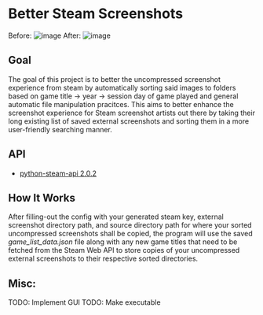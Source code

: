 # Better Steam Screenshots

Before:
![image](https://github.com/wawelgreg/better-steam-screenshots/assets/141285799/659a061f-bce6-4819-b328-4107482ddbd6)
After:
![image](https://github.com/wawelgreg/better-steam-screenshots/assets/141285799/6c1198c8-f47b-47aa-8d82-7cd747baf4ea)


## Goal
The goal of this project is to better the uncompressed screenshot experience from steam by automatically sorting said images to folders based on game title -> year -> session day of game played and general automatic file manipulation pracitces. This aims to better enhance the screenshot experience for Steam screenshot artists out there by taking their long existing list of saved external screenshots and sorting them in a more user-friendly searching manner.

## API
- [python-steam-api 2.0.2](https://pypi.org/project/python-steam-api/)

## How It Works
After filling-out the config with your generated steam key, external screenshot directory path, and source directory path for where your sorted uncompressed screenshots shall be copied, the program will use the saved *game_list_data.json* file along with any new game titles that need to be fetched from the Steam Web API to store copies of your uncompressed external screenshots to their respective sorted directories.

## Misc:
TODO: Implement GUI
TODO: Make executable
